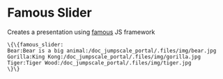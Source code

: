 Famous Slider
=============

Creates a presentation using [famous](http://famo.us) JS framework

~~~~ {.sourceCode .python}
\{\{famous_slider:
Bear:Bear is a big animal:/doc_jumpscale_portal/.files/img/bear.jpg
Gorilla:King Kong:/doc_jumpscale_portal/.files/img/gorilla.jpg
Tiger:Tiger Wood:/doc_jumpscale_portal/.files/img/tiger.jpg
\}\}
~~~~
